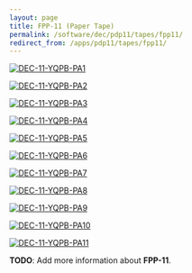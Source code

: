 ```yaml
---
layout: page
title: FPP-11 (Paper Tape)
permalink: /software/dec/pdp11/tapes/fpp11/
redirect_from: /apps/pdp11/tapes/fpp11/
---
```


[![DEC-11-YQPB-PA1](DEC-11-YQPB-PA1.jpg)](DEC-11-YQPB-PA1.json)

[![DEC-11-YQPB-PA2](DEC-11-YQPB-PA2.jpg)](DEC-11-YQPB-PA2.json)

[![DEC-11-YQPB-PA3](DEC-11-YQPB-PA3.jpg)](DEC-11-YQPB-PA3.json)

[![DEC-11-YQPB-PA4](DEC-11-YQPB-PA4.jpg)](DEC-11-YQPB-PA4.json)

[![DEC-11-YQPB-PA5](DEC-11-YQPB-PA5.jpg)](DEC-11-YQPB-PA5.json)

[![DEC-11-YQPB-PA6](DEC-11-YQPB-PA6.jpg)](DEC-11-YQPB-PA6.json)

[![DEC-11-YQPB-PA7](DEC-11-YQPB-PA7.jpg)](DEC-11-YQPB-PA7.json)

[![DEC-11-YQPB-PA8](DEC-11-YQPB-PA8.jpg)](DEC-11-YQPB-PA8.json)

[![DEC-11-YQPB-PA9](DEC-11-YQPB-PA9.jpg)](DEC-11-YQPB-PA9.json)

[![DEC-11-YQPB-PA10](DEC-11-YQPB-PA10.jpg)](DEC-11-YQPB-PA10.json)

[![DEC-11-YQPB-PA11](DEC-11-YQPB-PA11.jpg)](DEC-11-YQPB-PA11.json)

**TODO**: Add more information about **FPP-11**.
